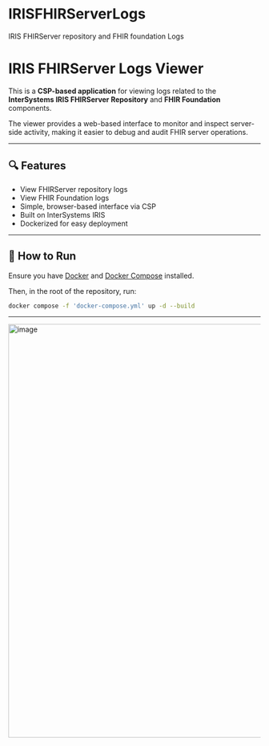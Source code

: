 # IRISFHIRServerLogs
IRIS FHIRServer repository and FHIR foundation Logs
# IRIS FHIRServer Logs Viewer

This is a **CSP-based application** for viewing logs related to the **InterSystems IRIS FHIRServer Repository** and **FHIR Foundation** components.

The viewer provides a web-based interface to monitor and inspect server-side activity, making it easier to debug and audit FHIR server operations.

---

## 🔍 Features

- View FHIRServer repository logs
- View FHIR Foundation logs
- Simple, browser-based interface via CSP
- Built on InterSystems IRIS
- Dockerized for easy deployment

---

## 🚀 How to Run

Ensure you have [Docker](https://docs.docker.com/get-docker/) and [Docker Compose](https://docs.docker.com/compose/install/) installed.

Then, in the root of the repository, run:

```bash
docker compose -f 'docker-compose.yml' up -d --build
```
---
<img width="1919" height="824" alt="image" src="https://github.com/user-attachments/assets/66298c28-6522-4b7c-8615-08d8ba422a91" />
